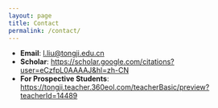 ```yaml
---
layout: page
title: Contact
permalink: /contact/
---
```


- **Email**: l.liu@tongji.edu.cn  
- **Scholar**: <https://scholar.google.com/citations?user=eCzfpL0AAAAJ&hl=zh-CN>  
- **For Prospective Students**: <https://tongji.teacher.360eol.com/teacherBasic/preview?teacherId=14489>  


